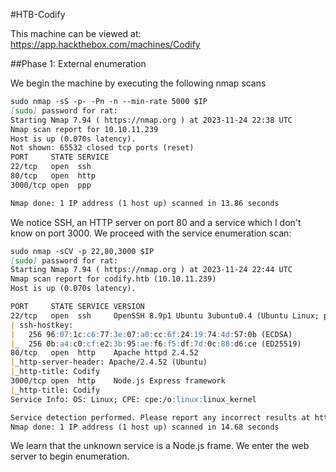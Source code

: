 #HTB-Codify

This machine can be viewed at: https://app.hackthebox.com/machines/Codify

##Phase 1: External enumeration

We begin the machine by executing the following nmap scans

```markdown
sudo nmap -sS -p- -Pn -n --min-rate 5000 $IP
[sudo] password for rat: 
Starting Nmap 7.94 ( https://nmap.org ) at 2023-11-24 22:38 UTC
Nmap scan report for 10.10.11.239
Host is up (0.070s latency).
Not shown: 65532 closed tcp ports (reset)
PORT     STATE SERVICE
22/tcp   open  ssh
80/tcp   open  http
3000/tcp open  ppp

Nmap done: 1 IP address (1 host up) scanned in 13.86 seconds
```

We notice SSH, an HTTP server on port 80 and a service which I don't know on port 3000. We proceed with the service enumeration scan:

```markdown
sudo nmap -sCV -p 22,80,3000 $IP
[sudo] password for rat: 
Starting Nmap 7.94 ( https://nmap.org ) at 2023-11-24 22:44 UTC
Nmap scan report for codify.htb (10.10.11.239)
Host is up (0.070s latency).

PORT     STATE SERVICE VERSION
22/tcp   open  ssh     OpenSSH 8.9p1 Ubuntu 3ubuntu0.4 (Ubuntu Linux; protocol 2.0)
| ssh-hostkey: 
|   256 96:07:1c:c6:77:3e:07:a0:cc:6f:24:19:74:4d:57:0b (ECDSA)
|_  256 0b:a4:c0:cf:e2:3b:95:ae:f6:f5:df:7d:0c:88:d6:ce (ED25519)
80/tcp   open  http    Apache httpd 2.4.52
|_http-server-header: Apache/2.4.52 (Ubuntu)
|_http-title: Codify
3000/tcp open  http    Node.js Express framework
|_http-title: Codify
Service Info: OS: Linux; CPE: cpe:/o:linux:linux_kernel

Service detection performed. Please report any incorrect results at https://nmap.org/submit/ .
Nmap done: 1 IP address (1 host up) scanned in 14.68 seconds
```

We learn that the unknown service is a Node.js frame. We enter the web server to begin enumeration.
